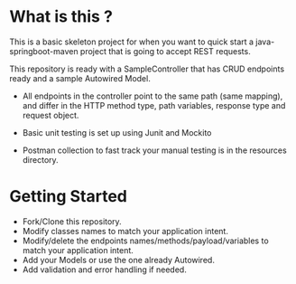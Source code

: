 # What is this ?
This is a basic skeleton project for when you want to quick start
a java-springboot-maven project that is going to accept REST requests.

This repository is ready with a SampleController that has CRUD endpoints ready
and a sample Autowired Model.

- All endpoints in the controller point to the same path (same mapping), and differ in the HTTP method type, 
path variables, response type and request object.

- Basic unit testing is set up using Junit and Mockito

- Postman collection to fast track your manual testing is in the resources directory.

# Getting Started
- Fork/Clone this repository.
- Modify classes names to match your application intent.
- Modify/delete the endpoints names/methods/payload/variables to match your application intent.
- Add your Models or use the one already Autowired.
- Add validation and error handling if needed.
